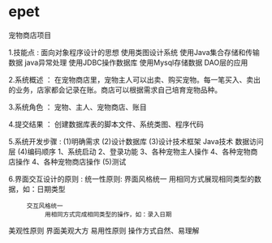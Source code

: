 # epet
宠物商店项目

1.技能点 : 
面向对象程序设计的思想 
使用类图设计系统 
使用Java集合存储和传输数据 
java异常处理 
使用JDBC操作数据库
使用Mysql存储数据
DAO层的应用

2.系统概述 ：
在宠物商店里，宠物主人可以出卖、购买宠物。每一笔买入、卖出的业务，店家都会记录在账。商店可以根据需求自己培育宠物品种。

3.系统角色 ：
宠物、主人、宠物商店、账目

4.提交结果 ：
创建数据库表的脚本文件、系统类图、程序代码 

5.系统开发步骤 :
(1)明确需求
(2)设计数据库
(3)设计技术框架
    Java技术
    数据访问层
(4)编码顺序 1、系统启动 2、登录功能 3、各种宠物主人操作 4、各种宠物商店操作 4、各种宠物商店操作
(5)测试

6.界面交互设计的原则 :
统一性原则:
         界面风格统一
             用相同方式展现相同类型的数据，如：日期类型
     
         交互风格统一
              用相同方式完成相同类型的操作，如：录入日期 
 美观性原则 
         界面美观大方
 易用性原则 
         操作方式自然、易理解

